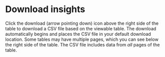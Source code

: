 # Download insights

Click the download (arrow pointing down) icon above the right side of the table to download a CSV file based on the viewable table. The download automatically begins and places the CSV file in your default download location. Some tables may have multiple pages, which you can see below the right side of the table. The CSV file includes data from _all_ pages of the table.
